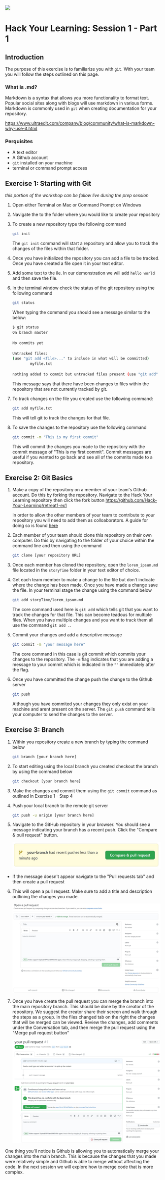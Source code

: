 <div>
<img src="http://drive.google.com/uc?export=view&id=1MADw5CwZYysojTdKwgfJEJpAHdO1Jxoq">
<h1 style="font-family: -apple-system, BlinkMacSystemFont, 'Space Mono', sans-serif;">Hack Your Learning: Session 1 - Part 1
</h1>
</div>

## Introduction

The purpose of this exercise is to familiarize you with `git`. With your team you will follow the steps outlined on this page.

### What is .md?

Markdown is a syntax that allows you more functionality to format text. Popular social sites along with blogs will use markdown in various forms. Markdown is commonly used in `git` when creating documentation for your repository.

<https://www.ultraedit.com/company/blog/community/what-is-markdown-why-use-it.html>

### Perquisites

- A text editor
- A Github account
- `git` installed on your machine
- terminal or command prompt access

## Exercise 1: Starting with Git
*this portion of the workshop can be follow live during the prep session*
1. Open either Terminal on Mac or Command Prompt on Windows
2. Navigate the to the folder where you would like to create your repository
3. To create a new repository type the following command
    ```bash
    git init
    ```
    The `git init` command will start a repository and allow you to track the changes of the files within that folder.

4. Once you have initialized the repository you can add a file to be tracked. Once you have created a file open it in your text editor.
5. Add some text to the ile. In our demonstration we will add `hello world` and then save the file.
6. In the terminal window check the status of the git repository using the following command
   
    ```bash
    git status
    ```

    When typing the command you should see a message similar to the below:
    ```bash
    $ git status
    On branch master

    No commits yet

    Untracked files:
    (use "git add <file>..." to include in what will be committed)
            myfile.txt

    nothing added to commit but untracked files present (use "git add" to track)
    ```

    This message says that there have been changes to files within the repository that are not currently tracked by git.

7. To track changes on the file you created use the following command:

    ```bash
    git add myfile.txt
    ```

    This will tell git to track the changes for that file.

8. To save the changes to the repository use the following command

    ```bash
    git commit -m "This is my first commit"
    ```

    This will commit the changes you made to the repository with the commit message of "This is my first commit". Commit messages are useful if you wanted to go back and see all of the commits made to a repository.


## Exercise 2: Git Basics

1. Make a copy of the repository on a member of your team's Github account. Do this by forking the repository. Navigate to the Hack Your Learning repository then click the fork button <https://github.com/Hack-Your-Learning/retreat1-ex1>

    In order to allow the other members of your team to contribute to your repository you will need to add them as colloaborators. A guide for doing so is found [here](https://docs.github.com/en/github/setting-up-and-managing-your-github-user-account/inviting-collaborators-to-a-personal-repository)

2. Each member of your team should clone this repository on their own computer. Do this by navigating to the folder of your choice within the command line and then using the command

    ```bash
    git clone [your repository URL]
    ```

3. Once each member has cloned the repository, open the `lorem_ipsum.md` file located in the `storyTime` folder in your text editor of choice.

4. Get each team member to make a change to the file but don't indicate where the change has been made. Once you have made a change save the file. In your terminal stage the change using the command below

    ```bash
    git add storyTime/lorem_ipsum.md
    ```

    The core command used here is `git add` which tells git that you want to track the changes for that file. This can become teadous for multiple files. When you have multiple changes and you want to track them all use the command `git add .`.

5. Commit your changes and add a descriptive message

    ```bash
    git commit -m "your message here"
    ```

    The core command in this case is git commit which commits your changes to the repository. The `-m` flag indicates that you are adding a message to your commit which is indicated in the `""` immediately after the flag.

5. Once you have committed the change push the change to the Github server

    ```bash
    git push
    ```

    Although you have commited your changes they only exist on your machine and arent present on the server. The `git push` command tells your computer to send the changes to the server.

## Exercise 3: Branch

1. Within you repository create a new branch by typing the command below

    ```bash
    git branch [your branch here]
    ```

2. To start editing using the local branch you created checkout the branch by using the command below

    ```bash
    git checkout [your branch here]
    ```

3. Make the changes and commit them using the `git commit` command as outlined in Exercise 1 - Step 4
   
4. Push your local branch to the remote git server
    ```bash
    git push -u origin [your branch here]
    ```

5. Navigate to the GitHub repository in your browser. You should see a message indicating your branch has a recent push. Click the "Compare & pull request" button.

    ![Recent Push Message](/assets/recentPush.JPG)

- If the message doesn't appear navigate to the "Pull requests tab" and then create a pull request

6. This will open a pull request. Make sure to add a title and description outlining the changes you made.

    ![Pull Request](/assets/pullRequest.JPG)

7. Once you have create the pull request you can merge the branch into the main repository branch. This should be done by the creator of the repository. We suggest the creator share their screen and walk through the steps as a group. In the files changed tab on the right the changes that will be merged can be viewed. Review the changes, add comments under the Conversation tab, and then merge the pull request using the "Merge pull request button"

    ![Pull Request Merge](/assets/pullRequestMerge.JPG)

One thing you'll notice is Github is allowing you to automatically merge your changes into the main branch. This is because the changes that you made were relatively simple and Github is able to merge without affecting the code. In the next session we will explore how to merge code that is more complex.